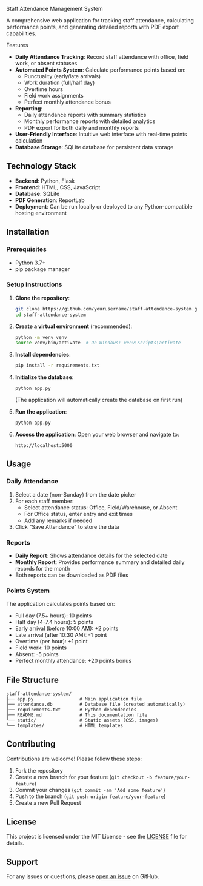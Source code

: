 Staff Attendance Management System

A comprehensive web application for tracking staff attendance, calculating performance points, and generating detailed reports with PDF export capabilities.

Features

- **Daily Attendance Tracking**: Record staff attendance with office, field work, or absent statuses
- **Automated Points System**: Calculate performance points based on:
  - Punctuality (early/late arrivals)
  - Work duration (full/half day)
  - Overtime hours
  - Field work assignments
  - Perfect monthly attendance bonus
- **Reporting**:
  - Daily attendance reports with summary statistics
  - Monthly performance reports with detailed analytics
  - PDF export for both daily and monthly reports
- **User-Friendly Interface**: Intuitive web interface with real-time points calculation
- **Database Storage**: SQLite database for persistent data storage

## Technology Stack

- **Backend**: Python, Flask
- **Frontend**: HTML, CSS, JavaScript
- **Database**: SQLite
- **PDF Generation**: ReportLab
- **Deployment**: Can be run locally or deployed to any Python-compatible hosting environment

## Installation

### Prerequisites
- Python 3.7+
- pip package manager

### Setup Instructions

1. **Clone the repository**:
   ```bash
   git clone https://github.com/yourusername/staff-attendance-system.git
   cd staff-attendance-system
   ```

2. **Create a virtual environment** (recommended):
   ```bash
   python -m venv venv
   source venv/bin/activate  # On Windows: venv\Scripts\activate
   ```

3. **Install dependencies**:
   ```bash
   pip install -r requirements.txt
   ```

4. **Initialize the database**:
   ```bash
   python app.py
   ```
   (The application will automatically create the database on first run)

5. **Run the application**:
   ```bash
   python app.py
   ```

6. **Access the application**:
   Open your web browser and navigate to:
   ```
   http://localhost:5000
   ```

## Usage

### Daily Attendance
1. Select a date (non-Sunday) from the date picker
2. For each staff member:
   - Select attendance status: Office, Field/Warehouse, or Absent
   - For Office status, enter entry and exit times
   - Add any remarks if needed
3. Click "Save Attendance" to store the data

### Reports
- **Daily Report**: Shows attendance details for the selected date
- **Monthly Report**: Provides performance summary and detailed daily records for the month
- Both reports can be downloaded as PDF files

### Points System
The application calculates points based on:
- Full day (7.5+ hours): 10 points
- Half day (4-7.4 hours): 5 points
- Early arrival (before 10:00 AM): +2 points
- Late arrival (after 10:30 AM): -1 point
- Overtime (per hour): +1 point
- Field work: 10 points
- Absent: -5 points
- Perfect monthly attendance: +20 points bonus

## File Structure

```
staff-attendance-system/
├── app.py                 # Main application file
├── attendance.db          # Database file (created automatically)
├── requirements.txt       # Python dependencies
├── README.md              # This documentation file
└── static/                # Static assets (CSS, images)
└── templates/             # HTML templates
```

## Contributing

Contributions are welcome! Please follow these steps:
1. Fork the repository
2. Create a new branch for your feature (`git checkout -b feature/your-feature`)
3. Commit your changes (`git commit -am 'Add some feature'`)
4. Push to the branch (`git push origin feature/your-feature`)
5. Create a new Pull Request

## License

This project is licensed under the MIT License - see the [LICENSE](LICENSE) file for details.

## Support

For any issues or questions, please [open an issue](https://github.com/yourusername/staff-attendance-system/issues) on GitHub.
